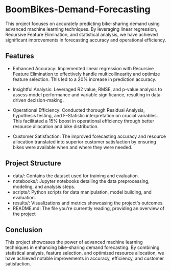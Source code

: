 # BoomBikes-Demand-Forecasting

This project focuses on accurately predicting bike-sharing demand using advanced machine learning techniques. By leveraging linear regression, Recursive Feature Elimination, and statistical analysis, we have achieved significant improvements in forecasting accuracy and operational efficiency.

## Features
* Enhanced Accuracy: Implemented linear regression with Recursive Feature Elimination to effectively handle multicollinearity and optimize feature selection. This led to a 20% increase in prediction accuracy.
  
* Insightful Analysis: Leveraged R2 value, RMSE, and p-value analysis to assess model performance and variable significance, resulting in data-driven decision-making.
  
* Operational Efficiency: Conducted thorough Residual Analysis, hypothesis testing, and F-Statistic interpretation on crucial variables. This facilitated a 15% boost in operational efficiency through better resource allocation and bike distribution.
  
* Customer Satisfaction: The improved forecasting accuracy and resource allocation translated into superior customer satisfaction by ensuring bikes were available when and where they were needed.

## Project Structure

* data/: Contains the dataset used for training and evaluation.
* notebooks/: Jupyter notebooks detailing the data preprocessing, modeling, and analysis steps.
* scripts/: Python scripts for data manipulation, model building, and evaluation.
* results/: Visualizations and metrics showcasing the project's outcomes.
* README.md: The file you're currently reading, providing an overview of the project


## Conclusion
This project showcases the power of advanced machine learning techniques in enhancing bike-sharing demand forecasting. By combining statistical analysis, feature selection, and optimized resource allocation, we have achieved notable improvements in accuracy, efficiency, and customer satisfaction.

